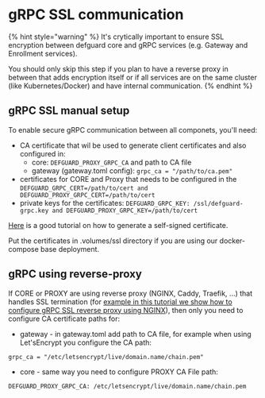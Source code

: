 # gRPC SSL communication

{% hint style="warning" %}
It's crytically important to ensure SSL encryption between defguard core and gRPC services (e.g. Gateway and Enrollment services).

You should only skip this step if you plan to have a reverse proxy in between that adds encryption itself or if all services are on the same cluster (like Kubernetes/Docker) and have internal communication.
{% endhint %}

## gRPC SSL manual setup

To enable secure gRPC communication between all componets, you'll need:

* CA certificate  that wil be used to generate client certificates and also configured in:
  * core: `DEFGUARD_PROXY_GRPC_CA`  and path to CA file
  * gateway (gateway.toml config): `grpc_ca = "/path/to/ca.pem"`
* certificates for CORE and Proxy that needs to be configured in the `DEFGUARD_GRPC_CERT=/path/to/cert and DEFGUARD_PROXY_GRPC_CERT=/path/to/cert`
* private keys for the certificates: `DEFGUARD_GRPC_KEY: /ssl/defguard-grpc.key and DEFGUARD_PROXY_GRPC_KEY=/path/to/cert`

[Here](https://deliciousbrains.com/ssl-certificate-authority-for-local-https-development/) is a good tutorial on how to generate a self-signed certificate.

Put the certificates in .volumes/ssl directory if you are using our docker-compose base deployment.

## gRPC using reverse-proxy

If CORE or PROXY are using reverse proxy (NGINX, Caddy, Traefik, ...) that handles SSL termination (for [example in this tutorial we show how to configure gRPC SSL reverse proxy using NGINX](standalone-package-based-installation.md#nginx)), then only you need to configure CA certificate paths for:

* gateway - in gateway.toml add path to CA file, for example when using Let'sEncrypt you configure the CA path:

`grpc_ca = "/etc/letsencrypt/live/domain.name/chain.pem"`

* core - same way you need to configure PROXY CA File path:

`DEFGUARD_PROXY_GRPC_CA: /etc/letsencrypt/live/domain.name/chain.pem`

